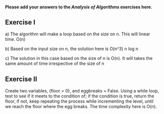 #### Please add your answers to the ***Analysis of  Algorithms*** exercises here.

## Exercise I

a) The algorithm will make a loop based on the size on n.   This will linear time.  O(n)


b) Based on the input size on n, the solution here is O(n^3)  n log n 


c) The solution in this case based on the size of n is O(n).  It will takes the same amount of time irrespective of the size of n

## Exercise II

Create two variables, (floor = 0), and eggbreaks = False.    Using a while loop, test to see if it meets to the condition of; if the condition is true, return the floor, if not, keep repeating the process while incrementing the level, until we reach the floor where the egg breaks.   The time complexity here is O(n). 
